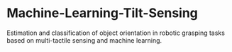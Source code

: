 # Machine-Learning-Tilt-Sensing
Estimation and classification of object orientation in robotic grasping tasks based on multi-tactile sensing and machine learning.
